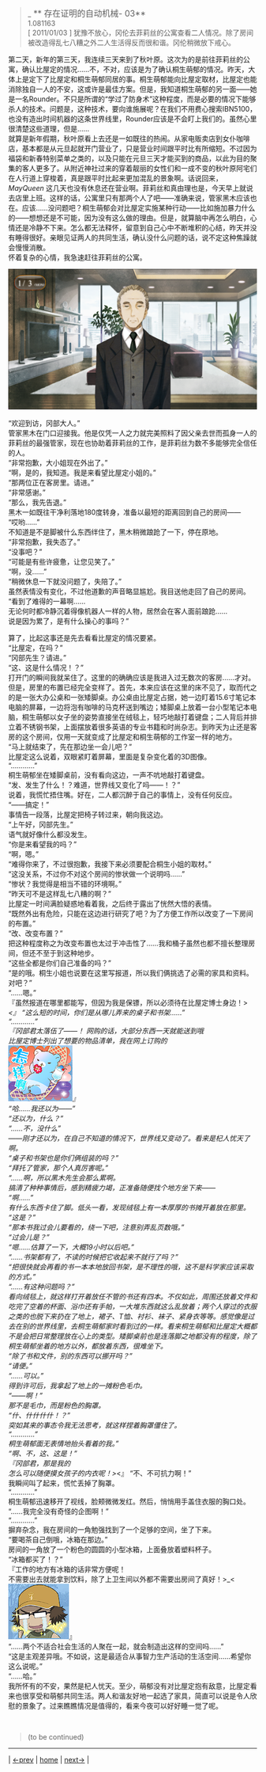 >_<big> ** 存在证明的自动机械- 03** </big>  
> 1.081163  
> [ 2011/01/03 ] 犹豫不放心，冈伦去菲莉丝的公寓查看二人情况。除了房间被改造得乱七八糟之外二人生活得反而很和谐。冈伦稍微放下戒心。

第二天，新年的第三天，我连续三天来到了秋叶原。这次为的是前往菲莉丝的公寓，确认比屋定的情况……不，不对，应该是为了确认桐生萌郁的情况。昨天，大体上是定下了比屋定和桐生萌郁同居的事。桐生萌郁能向比屋定取材，比屋定也能消除独自一人的不安，这或许是最佳方案。但是，我知道桐生萌郁的另一面——她是一名Rounder。不只是所谓的“学过了防身术”这种程度，而是必要的情况下能够杀人的技术。问题是，这种技术，要向谁施展呢？在我们不用费心搜索IBN5100，也没有造出时间机器的这条世界线里，Rounder应该是不会盯上我们的。虽然心里很清楚这些道理，但是……  
就算是新年假期，秋叶原看上去还是一如既往的热闹。从家电贩卖店到女仆咖啡店，基本都是从元旦起就开门营业了，只是营业时间跟平时比有所缩短。不过因为福袋和新春特别菜单之类的，以及只能在元旦三天才能买到的商品，以此为目的聚集的客人更多了。从附近神社过来的穿着靓丽的女性们和一成不变的秋叶原阿宅们在人行道上穿梭着，真是跟平时比起来更加混乱的景象啊。话说回来，*MayQueen* 这几天也没有休息还在营业啊。菲莉丝和真由理也是，今天早上就说去店里上班。这样的话，公寓里只有那两个人了吧——准确来说，管家黑木应该也在。应该……没问题吧？桐生萌郁会对比屋定实施某种行动——比如施加暴力什么的——想想还是不可能，因为没有这么做的理由。但是，就算脑中再怎么明白，心情还是冷静不下来。怎么都无法释怀，留意到自己心中不断堆积的心结，昨天并没有睡得很好。亲眼见证两人的共同生活，确认没什么问题的话，说不定这种焦躁就会慢慢消散。  
怀着复杂的心情，我急速赶往菲莉丝的公寓。  

![](../pics/0077-1.png)

“欢迎到访，冈部大人。”  
管家黑木在门口迎接我。他是仅凭一人之力就完美照料了因父亲去世而孤身一人的菲莉丝的最强管家，现在也协助着菲莉丝的工作，是菲莉丝为数不多能够完全信任的人。  
“非常抱歉，大小姐现在外出了。”  
“啊，是的，我知道。我是来看望比屋定小姐的。”  
“那两位正在客房里。请进。”  
“非常感谢。”  
“那么，我先告退。”  
黑木一如既往干净利落地180度转身，准备以最短的距离回到自己的房间——  
“哎哟……”  
不知道是不是脚被什么东西绊住了，黑木稍微踉跄了一下，停在原地。  
“非常抱歉，我失态了。”  
“没事吧？”  
“可能是有些许疲惫，让您见笑了。”  
“啊，没……”  
“稍微休息一下就没问题了，失陪了。”  
虽然表情没有变化，不过他道歉的声音略显尴尬。我目送他走回了自己的房间。  
“看到了难得的一幕啊……  
 无论何时都冷静沉着得像机器人一样的人物，居然会在客人面前踉跄……  
 说是因为累了，是有什么操心的事吗？”  

算了，比起这事还是先去看看比屋定的情况要紧。  
“比屋定，在吗？”  
“冈部先生？请进。”  
“这、这是什么情况！？”  
打开门的瞬间我就呆住了。这里的的确确应该是我进入过无数次的客房……才对。但是，房里的布置已经完全变样了。首先，本来应该在这里的床不见了，取而代之的是一张大办公桌和一张矮脚桌。办公桌由比屋定占据，她一边盯着15.6寸笔记本电脑的屏幕，一边将泡有咖啡的马克杯送到嘴边；矮脚桌上放着一台小型笔记本电脑，桐生萌郁以女子坐的姿势直接坐在绒毯上，轻巧地敲打着键盘；二人背后并排立着不锈钢书架，上面摆放着很多英语的专业书籍和时尚杂志。到昨天为止还是客房的这个房间，仅用一天就变成了比屋定和桐生萌郁的工作室一样的地方。  
“马上就结束了，先在那边坐一会儿吧？”  
比屋定这么说着，双眼紧盯着屏幕，里面是复杂变化着的3D图像。  
“…………”  
桐生萌郁坐在矮脚桌前，没有看向这边，一声不吭地敲打着键盘。  
“发、发生了什么！？难道，世界线又变化了吗——！？”  
说着，我慌忙捂住嘴。好在，二人都沉醉于自己的事情上，没有任何反应。  
“——搞定！”  
事情告一段落，比屋定把椅子转过来，朝向我这边。  
“上午好，冈部先生。”  
语气就好像什么都没发生。  
“你是来看望我的吗？”  
“啊，嗯。”  
“难得你来了，不过很抱歉，我接下来必须要配合桐生小姐的取材。”  
“这没关系，不过你不对这个房间的惨状做一个说明吗……”  
“惨状？我觉得是相当不错的环境啊。”  
“昨天可不是这样乱七八糟的啊？”  
比屋定一时间满脸疑惑地看着我，之后终于露出了恍然大悟的表情。  
“既然外出有危险，只能在这边进行研究了吧？为了方便工作所以改变了一下房间的布置。”  
“改、改变布置？”  
把这种程度称之为改变布置也太过于冲击性了……我和桶子虽然也都不擅长整理房间，但还不至于到这种地步。  
“这些全都是你们自己准备的吗？”  
“是的哦。桐生小姐也说要在这里写报道，所以我们俩挑选了必需的家具和资料。对吧？”  
“……嗯。”  
『虽然报道在哪里都能写，但因为我是保镖，所以必须待在比屋定博士身边！>_<』
“这么短的时间，你们是从哪儿弄来的桌子和书架……”  
“…………”  
『冈部君太落伍了——！
 网购的话，大部分东西一天就能送到哦  
 比屋定博士列出了想要的物品清单，我在网上订购的  
 ![](../pics/emojis/Bear-zenyang.png)』  
“哈……我还以为——”  
“还以为，什么？”  
“……不，没什么”  
——刚才还以为，在自己不知道的情况下，世界线又变动了。看来是杞人忧天了啊。  
“桌子和书架也是你们俩组装的吗？”  
“拜托了管家，那个人真厉害呢。”  
“……啊，所以黑木先生会那么累啊。  
搞清了种种事情后，感到精疲力竭，正准备随便找个地方坐下来——  
“啊……”  
有什么东西卡住了脚。低头一看，发现绒毯上有一本厚厚的书摊开着放在那里。  
“这是？”  
“那本书我过会儿要看的，绕一下吧，注意别弄乱页数哦。”  
“过会儿是？”  
“嗯……估算了一下，大概19小时以后吧。”  
“……书架都有了，不读的时候把它收起来不就行了吗？”  
“把很快就会再看的书一本本地放回书架，是不理性的哦，这不是科学家应该采取的方式。”  
“……有这种问题吗？”  
看向绒毯上，就这样打开着放任不管的书还有四本。不仅如此，周围还放着文件和吃完了空着的杯面、浴巾还有手帕，一大堆东西就这么乱放着；两个人穿过的衣服之类的也脱下来扔在了地上，裙子、T恤、衬衫、袜子、紧身衣等等。感觉像是过去在别的世界线里，去桐生萌郁家时看到过的一样。看来桐生萌郁和比屋定大概都不是会把日常整理放在心上的类型。矮脚桌前也是连落脚之地都没有的程度，除了桐生萌郁坐着的地方以外，都放着东西，很难坐下。  
“除了书和文件，别的东西可以挪开吗？”  
“请便。”  
“……可以。”  
得到许可后，我拿起了地上的一摊粉色毛巾。  
“——啊！”  
那不是毛巾，而是粉色的胸罩。  
“什、什什什什！？”  
突如其来的事态令我无法思考，就这样捏着胸罩僵住了。  
“…………”  
桐生萌郁面无表情地抬头看着的我。”  
“啊、不，这、这是！”  
『冈部君，那是我的  
 怎么可以随便摸女孩子的内衣呢！>_<』 
“不、不可抗力啊！”  
我瞬间叫了起来，慌忙丢掉了胸罩。  
“…………”  
桐生萌郁迅速移开了视线，脸颊微微发红。然后，悄悄用手盖住衣服的胸口处。  
“……我完全没有奇怪的企图啊！”  
“…………”  
摒弃杂念，我在房间的一角勉强找到了一个足够的空间，坐了下来。  
“要喝茶自己倒哦，冰箱在那边。”  
房间的一角放了一个粉色的圆圆的小型冰箱，上面叠放着塑料杯子。  
“冰箱都买了！？”  
『工作的地方有冰箱的话非常方便呢！  
 不需要出去就能拿到饮料，除了上卫生间以外都不需要出房间了真好！>_<  
 ![](../pics/emojis/Taru-gandong.png)』  
“……两个不适合社会生活的人聚在一起，就会制造出这样的空间吗……”  
“这是主观差异哦。不如说，这是最适合从事智力生产活动的生活空间……希望你这么说呢。”  
“……哈。”  
我所怀有的不安，果然是杞人忧天。至少，萌郁没有对比屋定抱有敌意，比屋定看来也很享受和萌郁共同生活。两人和谐友好地一起选了家具，简直可以说是令人欣慰的景象了。过来瞧瞧情况是值得的，看来今夜可以好好睡一觉了呢。  


<br/>

> (to be continued)
---

| [←prev](./0076) | [home](../../) | [next→](./0078) |
